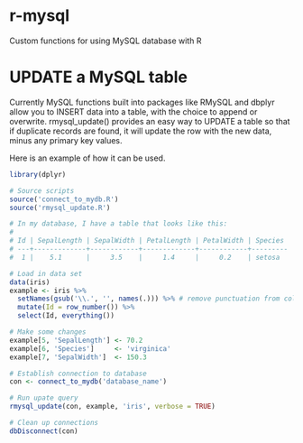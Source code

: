 # r-mysql
Custom functions for using MySQL database with R

# UPDATE a MySQL table
Currently MySQL functions built into packages like RMySQL and dbplyr allow you to INSERT data into a table, with the choice to append or overwrite. rmysql_update() provides  an easy way to UPDATE a table so that if duplicate records are found, it will update the row with the new data, minus any primary key values.

Here is an example of how it can be used.

```R
library(dplyr)

# Source scripts
source('connect_to_mydb.R')
source('rmysql_update.R')

# In my database, I have a table that looks like this:
#
# Id | SepalLength | SepalWidth | PetalLength | PetalWidth | Species
# ---+-------------+------------+-------------+------------+---------
#  1 |    5.1      |     3.5    |     1.4     |     0.2    | setosa

# Load in data set
data(iris)
example <- iris %>%
  setNames(gsub('\\.', '', names(.))) %>% # remove punctuation from column names
  mutate(Id = row_number()) %>%
  select(Id, everything())

# Make some changes
example[5, 'SepalLength'] <- 70.2
example[6, 'Species']     <- 'virginica'
example[7, 'SepalWidth']  <- 150.3

# Establish connection to database
con <- connect_to_mydb('database_name')

# Run upate query
rmysql_update(con, example, 'iris', verbose = TRUE)

# Clean up connections
dbDisconnect(con)
```
